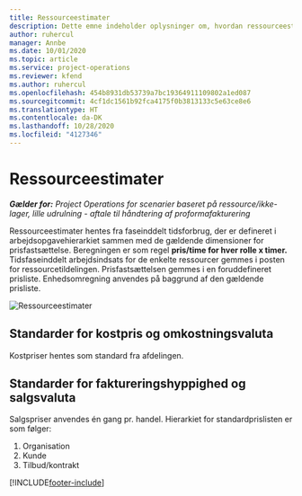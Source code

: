 ```yaml
---
title: Ressourceestimater
description: Dette emne indeholder oplysninger om, hvordan ressourceestimater beregnes i Project Operations.
author: ruhercul
manager: Annbe
ms.date: 10/01/2020
ms.topic: article
ms.service: project-operations
ms.reviewer: kfend
ms.author: ruhercul
ms.openlocfilehash: 454b8931db53739a7bc19364911109802a1ed087
ms.sourcegitcommit: 4cf1dc1561b92fca4175f0b3813133c5e63ce8e6
ms.translationtype: HT
ms.contentlocale: da-DK
ms.lasthandoff: 10/28/2020
ms.locfileid: "4127346"
---
```

# <a name="resource-estimates"></a>Ressourceestimater

_**Gælder for:** Project Operations for scenarier baseret på ressource/ikke-lager, lille udrulning - aftale til håndtering af proformafakturering_

Ressourceestimater hentes fra faseinddelt tidsforbrug, der er defineret i arbejdsopgavehierarkiet sammen med de gældende dimensioner for prisfastsættelse. Beregningen er som regel **pris/time for hver rolle x timer.** Tidsfaseinddelt arbejdsindsats for de enkelte ressourcer gemmes i posten for ressourcetildelingen. Prisfastsættelsen gemmes i en foruddefineret prisliste. Enhedsomregning anvendes på baggrund af den gældende prisliste.

![Ressourceestimater](./media/navigation12.png)

## <a name="default-cost-price-and-cost-currency"></a>Standarder for kostpris og omkostningsvaluta

Kostpriser hentes som standard fra afdelingen.

## <a name="default-bill-rate-and-sales-currency"></a>Standarder for faktureringshyppighed og salgsvaluta

Salgspriser anvendes én gang pr. handel. Hierarkiet for standardprislisten er som følger:

1. Organisation
2. Kunde
3. Tilbud/kontrakt


[!INCLUDE[footer-include](../includes/footer-banner.md)]